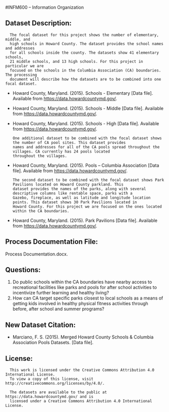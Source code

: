#INFM600 – Information Organization


Dataset Description:
--------------------

      The focal dataset for this project shows the number of elementary, middle, and 
      high schools in Howard County. The dataset provides the school names and addresses 
      for all schools inside the county. The datasets show 41 elementary schools, 
      21 middle schools, and 13 high schools. For this project in particular we are 
      focused on the schools in the Columbia Association (CA) boundaries. The processing 
      document will describe how the datasets are to be combined into one focal dataset.
      
* Howard County, Maryland. (2015). Schools - Elementary [Data file]. Available from https://data.howardcountymd.gov/.
* Howard County, Maryland. (2015). Schools - Middle [Data file]. Available from https://data.howardcountymd.gov/.
* Howard County, Maryland. (2015). Schools - High [Data file]. Available from https://data.howardcountymd.gov/.

      One additional dataset to be combined with the focal dataset shows the number of CA pool sites. This dataset provides
      names and addresses for all of the CA pools spread throughout the villages. CA currently has 24 pools located 
      throughout the villages. 
      
* Howard County, Maryland. (2015). Pools – Columbia Association [Data file]. Available from https://data.howardcountymd.gov/.

      The second dataset to be combined with the focal dataset shows Park Pavilions located on Howard County parkland. This
      dataset provides the names of the parks, along with several descriptive columns like rentable space, parks with a
      Gazebo, fireplace, as well as latitude and longitude location points. This dataset shows 30 Park Pavilions located in
      Howard County. For this project we are focused on the ones located within the CA boundaries. 
      
* Howard County, Maryland. (2015). Park Pavilions [Data file]. Available from https://data.howardcountymd.gov/.


Process Documentation File:
--------------------------

Process Documentation.docx.


Questions:
----------

1. Do public schools within the CA boundaries have nearby access to recreational facilities like parks and pools for after
school activities to incentivize further learning and healthy living? 
2. How can CA target specific parks closest to local schools as a means of getting kids involved in healthy physical fitness
activities through before, after school and summer programs?


New Dataset Citation:
---------------------

* Marciano, F. S. (2015). Merged Howard County Schools & Columbia Association Pools Datasets. [Data file].
 

License:
--------

      This work is licensed under the Creative Commons Attribution 4.0 International License. 
      To view a copy of this license, visit http://creativecommons.org/licenses/by/4.0/.

      The datasets are available to the public at https://data.howardcountymd.gov/ and is 
      licensed under a Creative Commons Attribution 4.0 International License.





